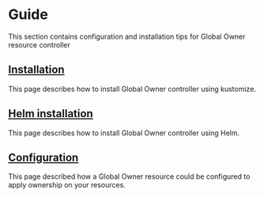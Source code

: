 # Guide

This section contains configuration and installation tips for Global Owner resource controller

## [Installation](./guide/install.md)

This page describes how to install Global Owner controller using kustomize.

## [Helm installation](./guide/helm-install.md)

This page describes how to install Global Owner controller using Helm.

## [Configuration](./guide/configuration.md)

This page described how a Global Owner resource could be configured to apply ownership on your resources.
